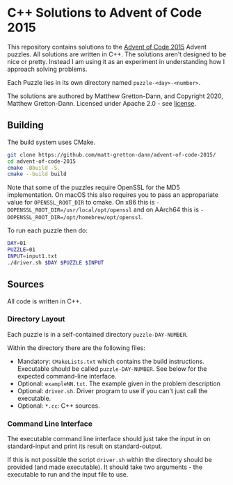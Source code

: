# C++ Solutions to Advent of Code 2015

This repository contains solutions to the [Advent of Code 2015](https://adventofcode.com/2015)
Advent puzzles.  All solutions are written in C++.  The solutions aren't designed to be nice or
pretty.  Instead I am using it as an experiment in understanding how I approach solving
problems.

Each Puzzle lies in its own directory named `puzzle-<day>-<number>`.

The solutions are authored by Matthew Gretton-Dann, and Copyright 2020, Matthew Gretton-Dann.  Licensed under Apache 2.0 - see [license](./LICENSE).

## Building

The build system uses CMake.

```sh
git clone https://github.com/matt-gretton-dann/advent-of-code-2015/
cd advent-of-code-2015
cmake -Bbuild -S.
cmake --build build
```

Note that some of the puzzles require OpenSSL for the MD5 implementation.  On macOS this also requires you to pass an appropariate value for `OPENSSL_ROOT_DIR` to cmake.  On x86 this is `-DOPENSSL_ROOT_DIR=/usr/local/opt/openssl` and on AArch64 this is `-DOPENSSL_ROOT_DIR=/opt/homebrew/opt/openssl`.

To run each puzzle then do:

```sh
DAY=01
PUZZLE=01
INPUT=input1.txt
./driver.sh $DAY $PUZZLE $INPUT
```

## Sources

All code is written in C++.

### Directory Layout

Each puzzle is in a self-contained directory `puzzle-DAY-NUMBER`.  

Within the directory there are the following files:

 * Mandatory: `CMakeLists.txt` which contains the build instructions.  Executable should be called
   `puzzle-DAY-NUMBER`.  See below for the expected command-line interface.
 * Optional: `exampleNN.txt`.  The example given in the problem description
 * Optional: `driver.sh`.  Driver program to use if you can't just call the executable.
 * Optional: `*.cc`: C++ sources.

### Command Line Interface

The executable command line interface should just take the input in on standard-input and print its
result on standard-output.

If this is not possible the script `driver.sh` within the directory should be provided (and made
executable).  It should take two arguments - the executable to run and the input file to use.